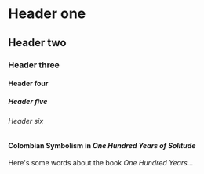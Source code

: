# Header one
## Header two
### Header three
#### Header four
##### Header five
###### Header six




#### Colombian Symbolism in _One Hundred Years of Solitude_




Here's some words about the book _One Hundred Years..._